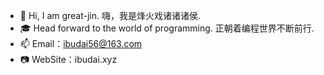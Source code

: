 - 👋 Hi, I am great-jin. 嗨，我是烽火戏诸诸诸侯. 
- 🎓 Head forward to the world of programming. 正朝着编程世界不断前行. 
- 📫 Email：ibudai56@163.com
- 📷 WebSite：ibudai.xyz
